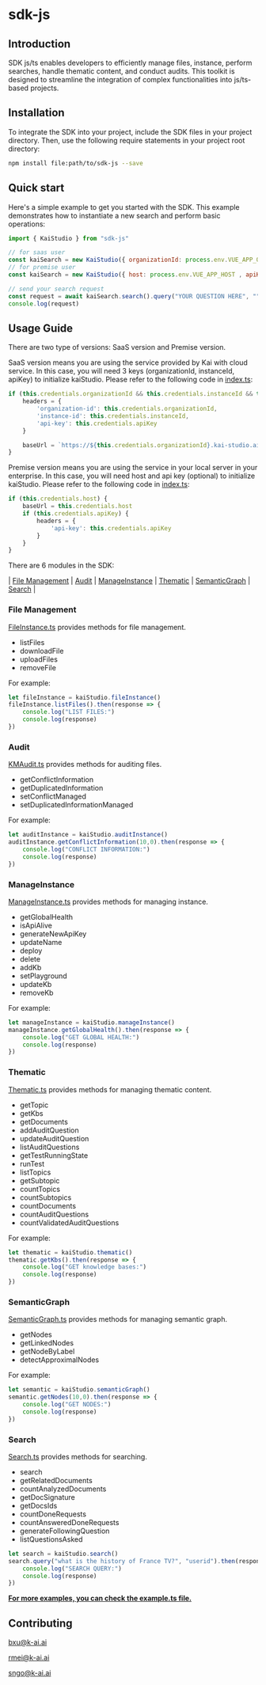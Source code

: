# sdk-js

## Introduction
SDK js/ts enables developers to efficiently manage files, instance, perform searches, handle thematic content, and conduct audits. This toolkit is designed to streamline the integration of complex functionalities into js/ts-based projects.

## Installation
To integrate the SDK into your project, include the SDK files in your project directory. Then, use the following require statements in your project root directory:

```bash
npm install file:path/to/sdk-js --save
```

## Quick start
Here's a simple example to get you started with the SDK. This example demonstrates how to instantiate a new search and perform basic operations:
```js
import { KaiStudio } from "sdk-js"

// for saas user
const kaiSearch = new KaiStudio({ organizationId: process.env.VUE_APP_ORGANIZATION_ID, instanceId: process.env.VUE_APP_INSTANCE_ID, apiKey: process.env.VUE_APP_API_KEY })
// for premise user
const kaiSearch = new KaiStudio({ host: process.env.VUE_APP_HOST , apiKey: process.env.VUE_APP_HOST })

// send your search request
const request = await kaiSearch.search().query("YOUR QUESTION HERE", "");
console.log(request)
```

## Usage Guide
There are two type of versions: SaaS version and Premise version.

SaaS version means you are using the service provided by Kai with cloud service. In this case, you will need 3 keys (organizationId, instanceId, apiKey) to initialize kaiStudio. Please refer to the following code in [index.ts](index.ts):
```js
if (this.credentials.organizationId && this.credentials.instanceId && this.credentials.apiKey) {
    headers = {
        'organization-id': this.credentials.organizationId,
        'instance-id': this.credentials.instanceId,
        'api-key': this.credentials.apiKey
    }

    baseUrl = `https://${this.credentials.organizationId}.kai-studio.ai/${this.credentials.instanceId}/`
}
```

Premise version means you are using the service in your local server in your enterprise. In this case, you will need host and api key (optional) to initialize kaiStudio. Please refer to the following code in [index.ts](index.ts):
```js
if (this.credentials.host) {
    baseUrl = this.credentials.host
    if (this.credentials.apiKey) {
        headers = {
            'api-key': this.credentials.apiKey
        }
    }
}
```

There are 6 modules in the SDK:

| [File Management](#file-management) | [Audit](#audit) | [ManageInstance](#manageinstance) | [Thematic](#thematic) | [SemanticGraph](#semanticgraph) | [Search](#search) |



### File Management
[FileInstance.ts](modules/FileInstance.ts) provides methods for file management.
- listFiles
- downloadFile
- uploadFiles
- removeFile

For example:
```js
let fileInstance = kaiStudio.fileInstance()
fileInstance.listFiles().then(response => {
    console.log("LIST FILES:")
    console.log(response)
})
```

### Audit
[KMAudit.ts](modules/KMAudit.ts) provides methods for auditing files.
- getConflictInformation
- getDuplicatedInformation
- setConflictManaged
- setDuplicatedInformationManaged

For example:
```js
let auditInstance = kaiStudio.auditInstance()
auditInstance.getConflictInformation(10,0).then(response => {
    console.log("CONFLICT INFORMATION:")
    console.log(response)
})
```
### ManageInstance
[ManageInstance.ts](modules/ManageInstance.ts) provides methods for managing instance.
- getGlobalHealth
- isApiAlive
- generateNewApiKey
- updateName
- deploy
- delete
- addKb
- setPlayground
- updateKb
- removeKb

For example:
```js
let manageInstance = kaiStudio.manageInstance()
manageInstance.getGlobalHealth().then(response => {
    console.log("GET GLOBAL HEALTH:")
    console.log(response)
})
```

### Thematic
[Thematic.ts](modules/Thematic.ts) provides methods for managing thematic content.
- getTopic
- getKbs
- getDocuments
- addAuditQuestion
- updateAuditQuestion
- listAuditQuestions
- getTestRunningState
- runTest
- listTopics
- getSubtopic
- countTopics
- countSubtopics
- countDocuments
- countAuditQuestions
- countValidatedAuditQuestions

For example:
```js
let thematic = kaiStudio.thematic()
thematic.getKbs().then(response => {
    console.log("GET knowledge bases:")
    console.log(response)
})
```

### SemanticGraph
[SemanticGraph.ts](modules/SemanticGraph.ts) provides methods for managing semantic graph.
- getNodes
- getLinkedNodes
- getNodeByLabel
- detectApproximalNodes

For example:
```js
let semantic = kaiStudio.semanticGraph()
semantic.getNodes(10,0).then(response => {
    console.log("GET NODES:")
    console.log(response)
})
```

### Search
[Search.ts](modules/Search.ts) provides methods for searching.
- search
- getRelatedDocuments
- countAnalyzedDocuments
- getDocSignature
- getDocsIds
- countDoneRequests
- countAnsweredDoneRequests
- generateFollowingQuestion
- listQuestionsAsked
```js
let search = kaiStudio.search()
search.query("what is the history of France TV?", "userid").then(response => {
    console.log("SEARCH QUERY:")
    console.log(response)
})
```


<u>**For more examples, you can check the [example.ts](example.ts) file.**</u>

## Contributing
bxu@k-ai.ai

rmei@k-ai.ai

sngo@k-ai.ai

